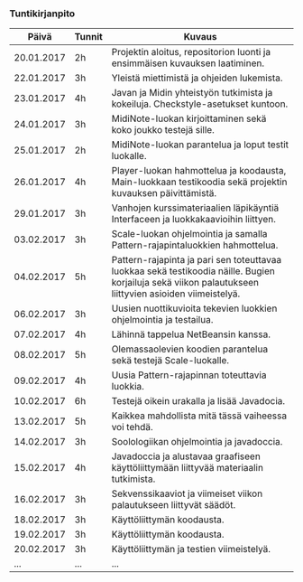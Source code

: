 ### Tuntikirjanpito
Päivä | Tunnit | Kuvaus
--------------- | ----- | ------
20.01.2017 | 2h | Projektin aloitus, repositorion luonti ja ensimmäisen kuvauksen laatiminen.
22.01.2017 | 3h | Yleistä miettimistä ja ohjeiden lukemista.
23.01.2017 | 4h | Javan ja Midin yhteistyön tutkimista ja kokeiluja. Checkstyle-asetukset kuntoon.
24.01.2017 | 3h | MidiNote-luokan kirjoittaminen sekä koko joukko testejä sille.
25.01.2017 | 2h | MidiNote-luokan parantelua ja loput testit luokalle.
26.01.2017 | 4h | Player-luokan hahmottelua ja koodausta, Main-luokkaan testikoodia sekä projektin kuvauksen päivittämistä.
29.01.2017 | 3h | Vanhojen kurssimateriaalien läpikäyntiä Interfaceen ja luokkakaavioihin liittyen.
03.02.2017 | 3h | Scale-luokan ohjelmointia ja samalla Pattern-rajapintaluokkien hahmottelua.
04.02.2017 | 5h | Pattern-rajapinta ja pari sen toteuttavaa luokkaa sekä testikoodia näille. Bugien korjailuja sekä viikon palautukseen liittyvien asioiden viimeistelyä.
06.02.2017 | 3h | Uusien nuottikuvioita tekevien luokkien ohjelmointia ja testailua.
07.02.2017 | 4h | Lähinnä tappelua NetBeansin kanssa.
08.02.2017 | 5h | Olemassaolevien koodien parantelua sekä testejä Scale-luokalle.
09.02.2017 | 4h | Uusia Pattern-rajapinnan toteuttavia luokkia.
10.02.2017 | 6h | Testejä oikein urakalla ja lisää Javadocia.
13.02.2017 | 5h | Kaikkea mahdollista mitä tässä vaiheessa voi tehdä.
14.02.2017 | 3h | Soolologiikan ohjelmointia ja javadoccia.
15.02.2017 | 4h | Javadoccia ja alustavaa graafiseen käyttöliittymään liittyvää materiaalin tutkimista.
16.02.2017 | 3h | Sekvenssikaaviot ja viimeiset viikon palautukseen liittyvät säädöt.
18.02.2017 | 3h | Käyttöliittymän koodausta.
19.02.2017 | 3h | Käyttöliittymän koodausta.
20.02.2017 | 3h | Käyttöliittymän ja testien viimeistelyä.
... | ... | ...
